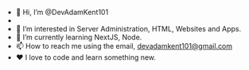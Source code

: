 - 👋 Hi, I’m @DevAdamKent101
- 
- 👀 I’m interested in Server Administration, HTML, Websites and Apps. 
- 🌱 I’m currently learning NextJS, Node. 
- 📫 How to reach me using the email, devadamkent101@gmail.com
- ❤️ I love to code and learn something new.
